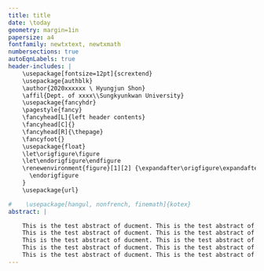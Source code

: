 ```yaml
---
title: title
date: \today
geometry: margin=1in
papersize: a4
fontfamily: newtxtext, newtxmath
numbersections: true
autoEqnLabels: true
header-includes: |
    \usepackage[fontsize=12pt]{scrextend}
    \usepackage{authblk}
    \author{2020xxxxxx \ Hyungjun Shon}
    \affil{Dept. of xxxx\\Sungkyunkwan University}
    \usepackage{fancyhdr}
    \pagestyle{fancy}
    \fancyhead[L]{left header contents}
    \fancyhead[C]{}
    \fancyhead[R]{\thepage}
    \fancyfoot{}
    \usepackage{float}
    \let\origfigure\figure
    \let\endorigfigure\endfigure
    \renewenvironment{figure}[1][2] {\expandafter\origfigure\expandafter[H]} {
      \endorigfigure
    }
    \usepackage{url}

#    \usepackage[hangul, nonfrench, finemath]{kotex}
abstract: |

    This is the test abstract of ducment. This is the test abstract of ducment. 
    This is the test abstract of ducment. This is the test abstract of ducment. 
    This is the test abstract of ducment. This is the test abstract of ducment. 
    This is the test abstract of ducment. This is the test abstract of ducment. 
    This is the test abstract of ducment. This is the test abstract of ducment.
---
```

